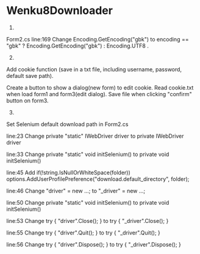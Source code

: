 # Wenku8Downloader

1.
Form2.cs line:169 Change Encoding.GetEncoding("gbk") to encoding == "gbk" ? Encoding.GetEncoding("gbk") : Encoding.UTF8 .

2.
Add cookie function (save in a txt file, including username, password, default save path).

Create a button to show a dialog(new form) to edit cookie.
Read cookie.txt when load form1 and form3(edit dialog).
Save file when clicking "confirm" button on form3.

3.
Set Selenium default download path in Form2.cs 

line:23 Change private "static" IWebDriver driver to private IWebDriver driver

line:33 Change private "static" void initSelenium() to private void initSelenium()

line:45 Add 
if(!string.IsNullOrWhiteSpace(folder))
  options.AddUserProfilePreference("download.default_directory", folder);
  
line:46 Change "driver" = new ...; to "_driver" = new ...;

line:50 Change private "static" void initSelenium() to private void initSelenium()

line:53 Change try { "driver".Close(); } to try { "_driver".Close(); }

line:55 Change try { "driver".Quit(); } to  try { "_driver".Quit(); }

line:56 Change try { "driver".Dispose(); } to try { "_driver".Dispose(); }
